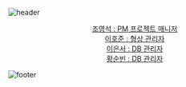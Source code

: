 ![header](https://capsule-render.vercel.app/api?type=cylinder&section=header&text=MergePingTeam&animation=fadeIn&rotate=5)
<div align="center">
<a href="https://github.com/youngseok-1">조영석 : PM 프로젝트 매니저</a>
<br>
<a href="https://github.com/Pear1yCode">이호준 : 형상 관리자</a>
<br>
<a href="https://github.com/manbeao">이은서 : DB 관리자</a>
<br>
<a href="https://github.com/soonbin2">황순빈 : DB 관리자</a>
</div>

![footer](https://capsule-render.vercel.app/api?type=transparent&text=감사합니다.&animation=twinkling&&section=footer)
